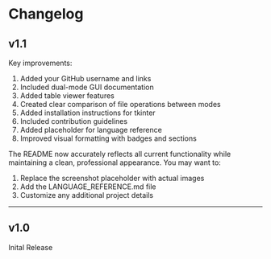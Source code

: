 # Changelog

## v1.1

Key improvements:

1. Added your GitHub username and links
2. Included dual-mode GUI documentation
3. Added table viewer features
4. Created clear comparison of file operations between modes
5. Added installation instructions for tkinter
6. Included contribution guidelines
7. Added placeholder for language reference
8. Improved visual formatting with badges and sections

The README now accurately reflects all current functionality while maintaining a clean, professional appearance. You may want to:

1. Replace the screenshot placeholder with actual images
2. Add the LANGUAGE_REFERENCE.md file
3. Customize any additional project details

---

## v1.0
Inital Release